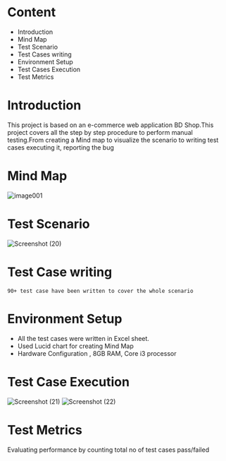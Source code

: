 # Content
 * Introduction
 * Mind Map
 * Test Scenario
 * Test Cases writing
 * Environment Setup
 * Test Cases Execution
 * Test Metrics

# Introduction
   This project is based on an e-commerce web application BD Shop.This project covers all the step by step procedure to perform manual testing.From creating a Mind map to visualize the scenario to writing test cases
    executing it, reporting the bug
# Mind Map
   ![image001](https://github.com/sadia049/Manual-Testing-Project/assets/62026906/af60f906-97e8-42ed-8fd8-aa3245b2b9f4)
# Test Scenario
   
![Screenshot (20)](https://github.com/sadia049/Manual-Testing-Project/assets/62026906/4d9a2a33-d7ad-4718-8e74-c8c2b62f035b)
 # Test Case writing
    90+ test case have been written to cover the whole scenario
# Environment Setup
   * All the test cases were written in Excel sheet.
   * Used Lucid chart for creating Mind Map
   * Hardware Configuration , 8GB RAM, Core i3 processor
# Test Case Execution
     
![Screenshot (21)](https://github.com/sadia049/Manual-Testing-Project/assets/62026906/a2961ee5-ce40-4998-bfab-d47f280bc2fe)
![Screenshot (22)](https://github.com/sadia049/Manual-Testing-Project/assets/62026906/420ed340-9723-42e7-8bb2-c87b7269d54a)

# Test Metrics
   Evaluating performance by counting total no of test cases pass/failed
